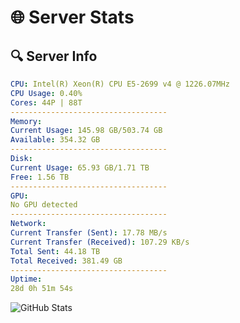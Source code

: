 # 🌐 Server Stats
## 🔍 Server Info
```yaml
CPU: Intel(R) Xeon(R) CPU E5-2699 v4 @ 1226.07MHz
CPU Usage: 0.40%
Cores: 44P | 88T
-----------------------------------
Memory:
Current Usage: 145.98 GB/503.74 GB
Available: 354.32 GB
-----------------------------------
Disk:
Current Usage: 65.93 GB/1.71 TB
Free: 1.56 TB
-----------------------------------
GPU:
No GPU detected
-----------------------------------
Network:
Current Transfer (Sent): 17.78 MB/s
Current Transfer (Received): 107.29 KB/s
Total Sent: 44.18 TB
Total Received: 381.49 GB
-----------------------------------
Uptime:
28d 0h 51m 54s
```
![GitHub Stats](https://img.shields.io/badge/Updated-2025-04-04_22:14:43-blue)